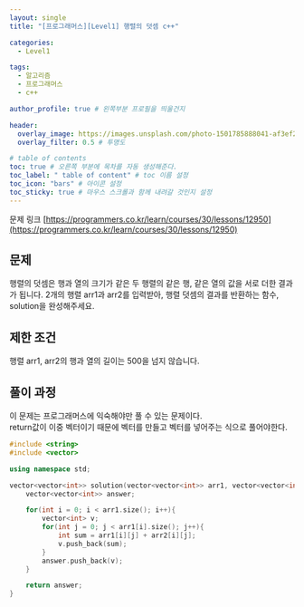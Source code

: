 ```yaml
---
layout: single
title: "[프로그래머스][Level1] 행렬의 덧셈 c++"

categories:
  - Level1

tags:
  - 알고리즘
  - 프로그래머스
  - c++

author_profile: true # 왼쪽부분 프로필을 띄울건지

header:
  overlay_image: https://images.unsplash.com/photo-1501785888041-af3ef285b470?ixlib=rb-1.2.1&ixid=eyJhcHBfaWQiOjEyMDd9&auto=format&fit=crop&w=1350&q=80
  overlay_filter: 0.5 # 투명도

# table of contents
toc: true # 오른쪽 부분에 목차를 자동 생성해준다.
toc_label: " table of content" # toc 이름 설정
toc_icon: "bars" # 아이콘 설정
toc_sticky: true # 마우스 스크롤과 함께 내려갈 것인지 설정
---
```


문제 링크 [https://programmers.co.kr/learn/courses/30/lessons/12950](https://programmers.co.kr/learn/courses/30/lessons/12950)

## 문제

행렬의 덧셈은 행과 열의 크기가 같은 두 행렬의 같은 행, 같은 열의 값을 서로 더한 결과가 됩니다. 2개의 행렬 arr1과 arr2를 입력받아, 행렬 덧셈의 결과를 반환하는 함수, solution을 완성해주세요.

## 제한 조건

행렬 arr1, arr2의 행과 열의 길이는 500을 넘지 않습니다.

## 풀이 과정

이 문제는 프로그래머스에 익숙해야만 풀 수 있는 문제이다.  
return값이 이중 벡터이기 때문에 벡터를 만들고 벡터를 넣어주는 식으로 풀어야한다.

```c++
#include <string>
#include <vector>

using namespace std;

vector<vector<int>> solution(vector<vector<int>> arr1, vector<vector<int>> arr2) {
    vector<vector<int>> answer;

    for(int i = 0; i < arr1.size(); i++){
        vector<int> v;
        for(int j = 0; j < arr1[i].size(); j++){
            int sum = arr1[i][j] + arr2[i][j];
            v.push_back(sum);
        }
        answer.push_back(v);
    }

    return answer;
}
```
